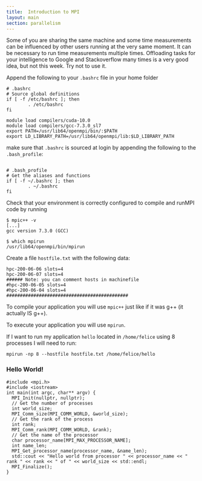 ```yaml
---
title:  Introduction to MPI
layout: main
section: parallelism
---
```


Some of you are sharing the same machine and some time measurements can be influenced by other users running at the very same moment. It can be necessary to run time measurements multiple times. Offloading tasks for your intelligence to Google and Stackoverflow many times is a very good idea, but not this week. Try not to use it.

Append the following to your `.bashrc` file in your home folder
~~~
# .bashrc
# Source global definitions
if [ -f /etc/bashrc ]; then
        . /etc/bashrc
fi

module load compilers/cuda-10.0
module load compilers/gcc-7.3.0_sl7
export PATH=/usr/lib64/openmpi/bin/:$PATH
export LD_LIBRARY_PATH=/usr/lib64/openmpi/lib:$LD_LIBRARY_PATH
~~~

make sure that `.bashrc` is sourced  at login by appending the following to the `.bash_profile`:
~~~

# .bash_profile
# Get the aliases and functions
if [ -f ~/.bashrc ]; then
        . ~/.bashrc
fi
~~~

Check that your environment is correctly configured to compile and runMPI code by running
~~~
$ mpic++ -v
[...]
gcc version 7.3.0 (GCC)

$ which mpirun
/usr/lib64/openmpi/bin/mpirun
~~~

Create a file `hostfile.txt` with the following data:
~~~
hpc-200-06-06 slots=4
hpc-200-06-07 slots=4
###### Note: you can comment hosts in machinefile
#hpc-200-06-05 slots=4
#hpc-200-06-04 slots=4
#############################################
~~~

To compile your application you will use `mpic++` just like if it was g++ (it actually IS g++).

To execute your application you will use `mpirun`.

If I want to run my application `hello` located in `/home/felice` using 8 processes I will need to run:
~~~
mpirun -np 8 --hostfile hostfile.txt /home/felice/hello
~~~


### Hello World!

~~~
#include <mpi.h>
#include <iostream>
int main(int argc, char** argv) {
  MPI_Init(nullptr, nullptr);
  // Get the number of processes
  int world_size;
  MPI_Comm_size(MPI_COMM_WORLD, &world_size);
  // Get the rank of the process
  int rank;
  MPI_Comm_rank(MPI_COMM_WORLD, &rank);
  // Get the name of the processor
  char processor_name[MPI_MAX_PROCESSOR_NAME];
  int name_len;
  MPI_Get_processor_name(processor_name, &name_len);
  std::cout << "Hello world from processor " << processor_name << " rank " << rank << " of " << world_size << std::endl;
  MPI_Finalize();
}
~~~



<!--
### Useful links


<a href="http://docs.nvidia.com/cuda/cuda-runtime-api/index.html" target="_blank">http://docs.nvidia.com/cuda/cuda-runtime-api/index.html</a> -->
